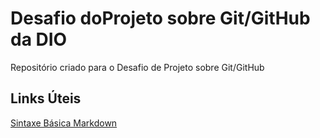 # Desafio doProjeto sobre Git/GitHub da DIO
Repositório criado para o Desafio de Projeto sobre Git/GitHub

## Links Úteis
[Sintaxe Básica Markdown](https://markdown.net.br/sintaxe-basica/)
